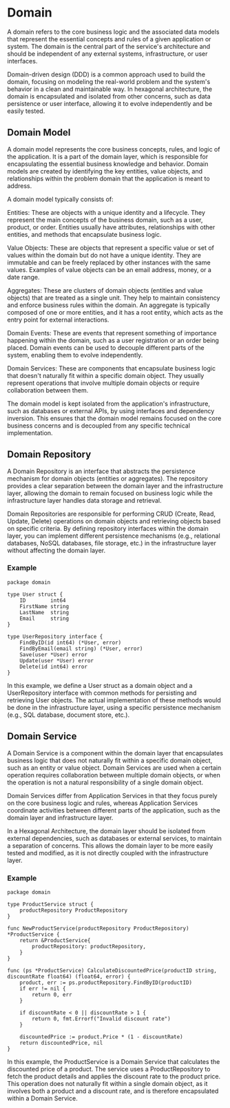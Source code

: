 # Domain

A domain refers to the core business logic and the associated data models that represent the essential concepts and rules of a given application or system. The domain is the central part of the service's architecture and should be independent of any external systems, infrastructure, or user interfaces.

Domain-driven design (DDD) is a common approach used to build the domain, focusing on modeling the real-world problem and the system's behavior in a clean and maintainable way. In hexagonal architecture, the domain is encapsulated and isolated from other concerns, such as data persistence or user interface, allowing it to evolve independently and be easily tested.

## Domain Model

A domain model represents the core business concepts, rules, and logic of the application. It is a part of the domain layer, which is responsible for encapsulating the essential business knowledge and behavior. Domain models are created by identifying the key entities, value objects, and relationships within the problem domain that the application is meant to address.

A domain model typically consists of:

Entities: These are objects with a unique identity and a lifecycle. They represent the main concepts of the business domain, such as a user, product, or order. Entities usually have attributes, relationships with other entities, and methods that encapsulate business logic.

Value Objects: These are objects that represent a specific value or set of values within the domain but do not have a unique identity. They are immutable and can be freely replaced by other instances with the same values. Examples of value objects can be an email address, money, or a date range.

Aggregates: These are clusters of domain objects (entities and value objects) that are treated as a single unit. They help to maintain consistency and enforce business rules within the domain. An aggregate is typically composed of one or more entities, and it has a root entity, which acts as the entry point for external interactions.

Domain Events: These are events that represent something of importance happening within the domain, such as a user registration or an order being placed. Domain events can be used to decouple different parts of the system, enabling them to evolve independently.

Domain Services: These are components that encapsulate business logic that doesn't naturally fit within a specific domain object. They usually represent operations that involve multiple domain objects or require collaboration between them.

The domain model is kept isolated from the application's infrastructure, such as databases or external APIs, by using interfaces and dependency inversion. This ensures that the domain model remains focused on the core business concerns and is decoupled from any specific technical implementation.

## Domain Repository

A Domain Repository is an interface that abstracts the persistence mechanism for domain objects (entities or aggregates). The repository provides a clear separation between the domain layer and the infrastructure layer, allowing the domain to remain focused on business logic while the infrastructure layer handles data storage and retrieval.

Domain Repositories are responsible for performing CRUD (Create, Read, Update, Delete) operations on domain objects and retrieving objects based on specific criteria. By defining repository interfaces within the domain layer, you can implement different persistence mechanisms (e.g., relational databases, NoSQL databases, file storage, etc.) in the infrastructure layer without affecting the domain layer.

### Example

```
package domain

type User struct {
    ID        int64
    FirstName string
    LastName  string
    Email     string
}

type UserRepository interface {
    FindByID(id int64) (*User, error)
    FindByEmail(email string) (*User, error)
    Save(user *User) error
    Update(user *User) error
    Delete(id int64) error
}
```

In this example, we define a User struct as a domain object and a UserRepository interface with common methods for persisting and retrieving User objects. The actual implementation of these methods would be done in the infrastructure layer, using a specific persistence mechanism (e.g., SQL database, document store, etc.).

## Domain Service

A Domain Service is a component within the domain layer that encapsulates business logic that does not naturally fit within a specific domain object, such as an entity or value object. Domain Services are used when a certain operation requires collaboration between multiple domain objects, or when the operation is not a natural responsibility of a single domain object.

Domain Services differ from Application Services in that they focus purely on the core business logic and rules, whereas Application Services coordinate activities between different parts of the application, such as the domain layer and infrastructure layer.

In a Hexagonal Architecture, the domain layer should be isolated from external dependencies, such as databases or external services, to maintain a separation of concerns. This allows the domain layer to be more easily tested and modified, as it is not directly coupled with the infrastructure layer.

### Example

```
package domain

type ProductService struct {
    productRepository ProductRepository
}

func NewProductService(productRepository ProductRepository) *ProductService {
    return &ProductService{
        productRepository: productRepository,
    }
}

func (ps *ProductService) CalculateDiscountedPrice(productID string, discountRate float64) (float64, error) {
    product, err := ps.productRepository.FindByID(productID)
    if err != nil {
        return 0, err
    }

    if discountRate < 0 || discountRate > 1 {
        return 0, fmt.Errorf("Invalid discount rate")
    }

    discountedPrice := product.Price * (1 - discountRate)
    return discountedPrice, nil
}
```

In this example, the ProductService is a Domain Service that calculates the discounted price of a product. The service uses a ProductRepository to fetch the product details and applies the discount rate to the product price. This operation does not naturally fit within a single domain object, as it involves both a product and a discount rate, and is therefore encapsulated within a Domain Service.
